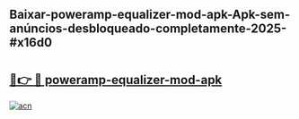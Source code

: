 ## Baixar-poweramp-equalizer-mod-apk-Apk-sem-anúncios-desbloqueado-completamente-2025-#x16d0

# <h2><a href="https://ainizakaria.my?title=poweramp-equalizer-mod-apk&ref=20M">🔗👉 🔴 poweramp-equalizer-mod-apk</a></h2>

[![acn](https://github.com/user-attachments/assets/0f9c940e-d8b0-45ae-aac7-cd30a18b3e1c)](https://ainizakaria.my?title=poweramp-equalizer-mod-apk&ref=20M)

